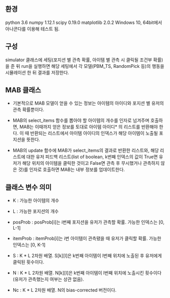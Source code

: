 ## 환경
python 3.6
numpy 1.12.1
scipy 0.19.0
matplotlib 2.0.2
Windows 10, 64bit에서 아나콘다를 이용해 테스트 됨.

## 구성
simulator 클래스에 세팅(포지션 별 관측 확률, 아이템 별 관측 시 클릭될 조건부 확률)을 준 뒤 run을 실행하면 해당 세팅에서 각 모델(PBM_TS, RandomPick 등)의 행동을 시뮬레이션 한 뒤 결과를 저장한다.

## MAB 클래스
* 기본적으로 MAB 모델이 얻을 수 있는 정보는 아이템의 아이디와 포지션 별 유저의 관측 확률뿐이다.

* MAB의 select_items 함수를 뽑아야 할 아이템의 개수를 인자로 넘겨주며 호출하면, MAB는 이때까지 얻은 정보를 토대로 아이템 아이디* 의 리스트를 반환해야 한다. 이 때 반환되는 리스트에서 아이템 아이디의 인덱스가 해당 아이템이 노출될 포지션을 뜻한다.

* MAB의 update 함수에 MAB가 select_items의 결과로 반환한 리스트와, 해당 리스트에 대한 유저 피드백 리스트(list of boolean, k번째 인덱스의 값이 True면 유저가 해당 위치의 아이템을 클릭한 것이고 False면 관측 후 무시했거나 관측하지 않은 것)를 인자로 호출하면 MAB는 내부 정보를 업데이트한다.

## 클래스 변수 의미
* K : 가능한 아이템의 개수

* L : 가능한 포지션의 개수

* posProb : posProb[i]는 i번째 포지션을 유저가 관측할 확률. 가능한 인덱스는 [0, L-1]

* itemProb : itemProb[i]는 i번 아이템이 관측됐을 때 유저가 클릭할 확률. 가능한 인덱스는 [0, K-1]

* S : K * L 2차원 배열. S[k][l]은 k번째 아이템이 l번째 위치에 노출된 후 유저에게 클릭된 횟수이다.

* N : K * L 2차원 배열. N[k][l]은 k번째 아이템이 l번째 위치에 노출시킨 횟수이다(유저가 관측했는지 여부는 상관 없음).

* Nc : K * L 2차원 배열. N의 bias-corrected 버전이다.
